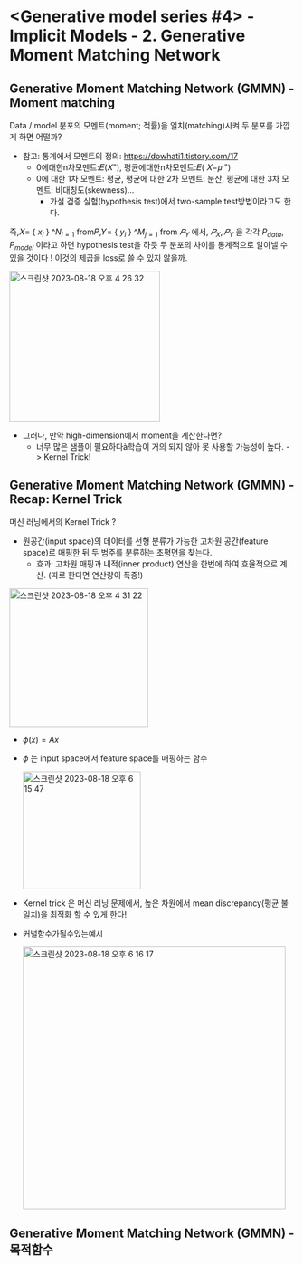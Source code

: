 # <Generative model series #4> - Implicit Models - 2. Generative Moment Matching Network 
## Generative Moment Matching Network (GMMN) - Moment matching
Data / model 분포의 모멘트(moment; 적률)을 일치(matching)시켜 두 분포를 가깝게 하면 어떨까?
- 참고: 통계에서 모멘트의 정의: https://dowhati1.tistory.com/17
  - 0에대한n차모멘트:𝐸(𝑋"), 평균에대한n차모멘트:𝐸( 𝑋−𝜇 ")
  - 0에 대한 1차 모멘트: 평균, 평균에 대한 2차 모멘트: 분산, 평균에 대한 3차 모멘트: 비대칭도(skewness)...
    - 가설 검증 실험(hypothesis test)에서 two-sample test방법이라고도 한다.
   
즉,𝑋= { $x_i$ } $\^N_{i=1}$ from𝑃,𝑌= { $y_i$ } $\^M_{j=1}$ from $𝑃_Y$ 에서,
$𝑃_X, 𝑃_Y$ 을 각각 $P_{data}, P_{model}$ 이라고 하면 hypothesis test을 하듯 두 분포의 차이를 통계적으로 알아낼 수 있을
것이다 ! 이것의 제곱을 loss로 쓸 수 있지 않을까. 

<img width="266" alt="스크린샷 2023-08-18 오후 4 26 32" src="https://github.com/joony0512/Deep_Learning_Class/assets/109457820/980381f3-4d2b-477f-9060-eacc037e2920">

- 그러나, 만약 high-dimension에서 moment을 계산한다면?
  - 너무 많은 샘플이 필요하다à학습이 거의 되지 않아 못 사용할 가능성이 높다. -> Kernel Trick!
 
## Generative Moment Matching Network (GMMN) - Recap: Kernel Trick
머신 러닝에서의 Kernel Trick ?
- 원공간(input space)의 데이터를 선형 분류가 가능한 고차원 공간(feature space)로 매핑한 뒤 두 범주를 분류하는 초평면을 찾는다.
  - 효과: 고차원 매핑과 내적(inner product) 연산을 한번에 하여 효율적으로 계산. (따로 한다면 연산량이 폭증!)

<img width="245" alt="스크린샷 2023-08-18 오후 4 31 22" src="https://github.com/joony0512/Deep_Learning_Class/assets/109457820/11f53142-fd05-455e-8fd3-59c6333920bf">

- $\phi (x) = Ax$  
- $\phi$ 는 input space에서 feature space를 매핑하는 함수

  <img width="208" alt="스크린샷 2023-08-18 오후 6 15 47" src="https://github.com/joony0512/Deep_Learning_Class/assets/109457820/7672a4b8-0600-408c-aeb0-fdea04688dbf">

-  Kernel trick 은 머신 러닝 문제에서, 높은 차원에서 mean discrepancy(평균 불일치)을 최적화 할 수 있게 한다!
- 커널함수가될수있는예시

  <img width="464" alt="스크린샷 2023-08-18 오후 6 16 17" src="https://github.com/joony0512/Deep_Learning_Class/assets/109457820/99b0461a-5e08-45fc-8f27-f5bb99467688">

## Generative Moment Matching Network (GMMN) - 목적함수
